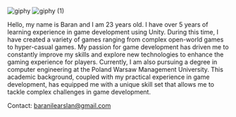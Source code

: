 ![giphy](https://user-images.githubusercontent.com/130396326/234666086-314bd728-fe05-4427-a4fc-78202b761553.gif)
![giphy (1)](https://user-images.githubusercontent.com/130396326/234666092-f7d97cc7-e517-4ddf-9467-04684df2c45d.gif)

Hello, my name is Baran and I am 23 years old. I have over 5 years of learning experience in game development using Unity.
During this time, I have created a variety of games ranging from complex open-world games to hyper-casual games. 
My passion for game development has driven me to constantly improve my skills and explore new technologies to enhance the gaming experience for players.
Currently, I am also pursuing a degree in computer engineering at the Poland Warsaw Management University. 
This academic background, coupled with my practical experience in game development, has equipped me with a unique skill set that allows me to tackle complex 
challenges in game development.


Contact: baranilearslan@gmail.com
<!---
Baran-Arslan/Baran-Arslan is a ✨ special ✨ repository because its `README.md` (this file) appears on your GitHub profile.
You can click the Preview link to take a look at your changes.
--->
